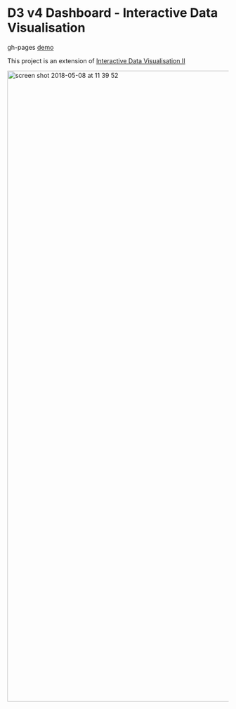 # D3 v4 Dashboard - Interactive Data Visualisation

gh-pages [demo](https://stephenfitz32.github.io/Interactive-Data-Visualisation-3/)

This project is an extension of [Interactive Data Visualisation II](https://github.com/stephenfitz32/InteracIive-Data-Visualisation-II)

<a href="https://stephenfitz32.github.io/Interactive-Data-Visualisation-3/"><img width="1438" alt="screen shot 2018-05-08 at 11 39 52" src="https://user-images.githubusercontent.com/17167992/39752850-96f2a8fa-52b4-11e8-9d5d-dc5cc619a013.png"></a>
